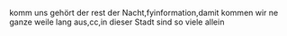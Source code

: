 komm uns gehört der rest der Nacht,fyinformation,damit kommen wir ne ganze weile lang aus,cc,in dieser Stadt sind so viele allein

